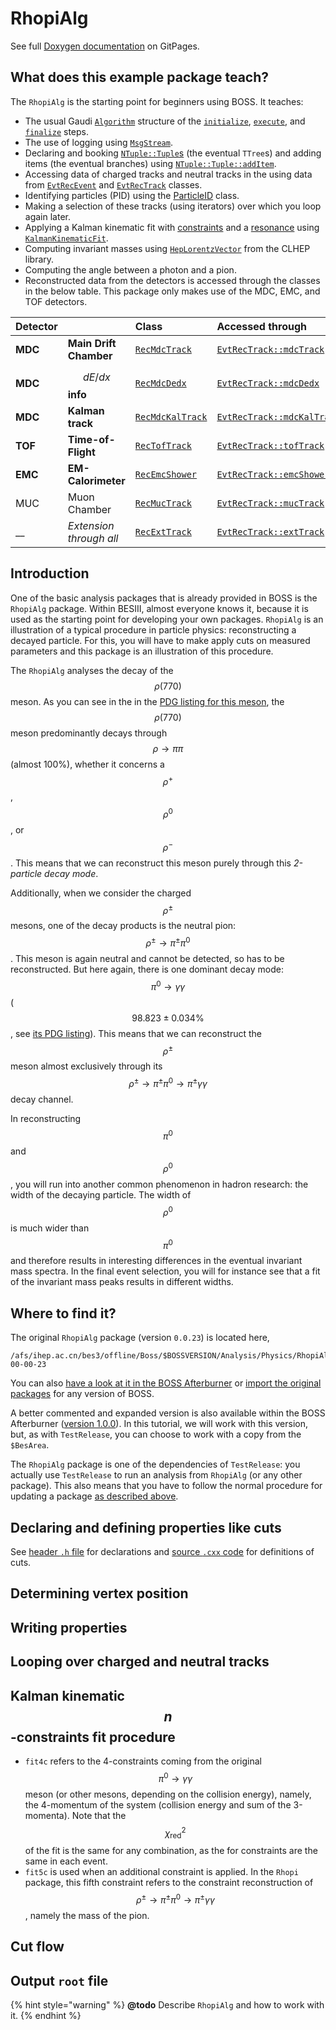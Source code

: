 # RhopiAlg

See full [Doxygen documentation](https://redeboer.github.io/BOSS_IniSelect/classRhopiAlg.html) on GitPages.

## What does this example package teach?

The `RhopiAlg` is the starting point for beginners using BOSS. It teaches:

* The usual Gaudi [`Algorithm`](https://dayabay.bnl.gov/dox/GaudiKernel/html/classAlgorithm.html) structure of the [`initialize`](https://dayabay.bnl.gov/dox/GaudiKernel/html/classAlgorithm.html#ab889608fa1b738d0dbfef7751e8598ae), [`execute`](https://dayabay.bnl.gov/dox/GaudiKernel/html/classIAlgorithm.html#a751b04dd35a3877d8799fcd07d0a6892), and [`finalize`](https://dayabay.bnl.gov/dox/GaudiKernel/html/classAlgorithm.html#a9ffbd123ceb6c35e7c0344428d911fdc) steps.
* The use of logging using [`MsgStream`](https://dayabay.bnl.gov/dox/GaudiKernel/html/classMsgStream.html).
* Declaring and booking [`NTuple::Tuple`s](https://dayabay.bnl.gov/dox/GaudiKernel/html/classNTuple_1_1Tuple.html) \(the eventual `TTree`s\) and adding items \(the eventual branches\) using [`NTuple::Tuple::addItem`](https://dayabay.bnl.gov/dox/GaudiKernel/html/classNTuple_1_1Tuple.html#a78033967fbd89f7f18e7d6d7d43f41ac).
* Accessing data of charged tracks and neutral tracks in the using data from [`EvtRecEvent`](http://bes3.to.infn.it/Boss/7.0.2/html/classEvtRecEvent.html) and [`EvtRecTrack`](http://bes3.to.infn.it/Boss/7.0.2/html/classEvtRecTrack.html) classes.
* Identifying particles \(PID\) using the [ParticleID](http://bes3.to.infn.it/Boss/7.0.2/html/classParticleID.html) class.
* Making a selection of these tracks \(using iterators\) over which you loop again later.
* Applying a Kalman kinematic fit with [constraints](http://bes3.to.infn.it/Boss/7.0.2/html/classTrackPool.html#5ecaf22a24d60b2979d0ccd3b0c1df10) and a [resonance](http://bes3.to.infn.it/Boss/7.0.2/html/classKalmanKinematicFit.html#1163bb8ab7e0ebc53c81b2a4d840ebb0) using [`KalmanKinematicFit`](http://bes3.to.infn.it/Boss/7.0.2/html/classKalmanKinematicFit.html).
* Computing invariant masses using [`HepLorentzVector`](https://www-zeuthen.desy.de/geant4/clhep-2.0.4.3/classCLHEP_1_1HepLorentzVector.html) from the CLHEP library.
* Computing the angle between a photon and a pion.
* Reconstructed data from the detectors is accessed through the classes in the below table. This package only makes use of the MDC, EMC, and TOF detectors.

| Detector |  | Class | Accessed through |
| :--- | :--- | :--- | :--- |
| **MDC** | **Main Drift Chamber** | [`RecMdcTrack`](http://bes3.to.infn.it/Boss/7.0.2/html/classRecMdcTrack.html) | [`EvtRecTrack::mdcTrack`](http://bes3.to.infn.it/Boss/7.0.2/html/classEvtRecTrack.html#b20b980cd2f97e76870d85310f3701a9) |
| **MDC** | $$dE/dx$$ **info** | [`RecMdcDedx`](http://bes3.to.infn.it/Boss/7.0.2/html/classRecMdcDedx.html) | [`EvtRecTrack::mdcDedx`](http://bes3.to.infn.it/Boss/7.0.2/html/classEvtRecTrack.html#946473c9e8d949a44e1254f70014ce6e) |
| **MDC** | **Kalman track** | [`RecMdcKalTrack`](http://bes3.to.infn.it/Boss/7.0.2/html/classRecMdcKalTrack.html) | [`EvtRecTrack::mdcKalTrack`](http://bes3.to.infn.it/Boss/7.0.2/html/classEvtRecTrack.html#b992dd00fcd938cf17b4a6090ca16a81) |
| **TOF** | **Time-of-Flight** | [`RecTofTrack`](http://bes3.to.infn.it/Boss/7.0.2/html/classRecTofTrack.html) | [`EvtRecTrack::tofTrack`](http://bes3.to.infn.it/Boss/7.0.2/html/classEvtRecTrack.html#2c997882dd8ad532f01f0a10f93de2a0) |
| **EMC** | **EM-Calorimeter** | [`RecEmcShower`](http://bes3.to.infn.it/Boss/7.0.2/html/classRecEmcShower.html) | [`EvtRecTrack::emcShower`](http://bes3.to.infn.it/Boss/7.0.2/html/classEvtRecTrack.html#ac7a7d3cc71a349c2e9de6cf19865ecf) |
| MUC | Muon Chamber | [`RecMucTrack`](http://bes3.to.infn.it/Boss/7.0.2/html/classRecMucTrack.html) | [`EvtRecTrack::mucTrack`](http://bes3.to.infn.it/Boss/7.0.2/html/classEvtRecTrack.html#a3a8ae89c68adcec20ac3fb7248a1b31) |
| \_\_ | _Extension through all_ | [`RecExtTrack`](http://bes3.to.infn.it/Boss/7.0.2/html/classRecExtTrack.html) | [`EvtRecTrack::extTrack`](http://bes3.to.infn.it/Boss/7.0.2/html/classEvtRecTrack.html#3fd94beab03bbde9f056f832b106868a) |

## Introduction

One of the basic analysis packages that is already provided in BOSS is the `RhopiAlg` package. Within BESIII, almost everyone knows it, because it is used as the starting point for developing your own packages. `RhopiAlg` is an illustration of a typical procedure in particle physics: reconstructing a decayed particle. For this, you will have to make apply cuts on measured parameters and this package is an illustration of this procedure.

The `RhopiAlg` analyses the decay of the $$\rho(770)$$ meson. As you can see in the in the [PDG listing for this meson](http://pdg.lbl.gov/2018/listings/rpp2018-list-rho-770.pdf), the $$\rho(770)$$ meson predominantly decays through $$\rho\rightarrow\pi\pi$$ \(almost 100%\), whether it concerns a $$\rho^+$$ , $$\rho^0$$ , or $$\rho^-$$. This means that we can reconstruct this meson purely through this _2-particle decay mode_.

Additionally, when we consider the charged $$\rho^\pm$$ mesons, one of the decay products is the neutral pion: $$\rho^\pm \rightarrow \pi^\pm\pi^0$$. This meson is again neutral and cannot be detected, so has to be reconstructed. But here again, there is one dominant decay mode: $$\pi^0 \rightarrow \gamma\gamma$$ \($$98.823 \pm 0.034 \%$$, see [its PDG listing](http://pdg.lbl.gov/2018/listings/rpp2018-list-pi-zero.pdf)\). This means that we can reconstruct the $$\rho^\pm$$ meson almost exclusively through its $$\rho^\pm \rightarrow \pi^\pm\pi^0 \rightarrow \pi^\pm\gamma\gamma$$ decay channel.

In reconstructing $$\pi^0$$ and $$\rho^0$$, you will run into another common phenomenon in hadron research: the width of the decaying particle. The width of $$\rho^0$$ is much wider than $$\pi^0$$ and therefore results in interesting differences in the eventual invariant mass spectra. In the final event selection, you will for instance see that a fit of the invariant mass peaks results in different widths.

## Where to find it?

The original `RhopiAlg` package \(version `0.0.23`\) is located here,

```text
/afs/ihep.ac.cn/bes3/offline/Boss/$BOSSVERSION/Analysis/Physics/RhopiAlg/RhopiAlg-00-00-23
```

You can also [have a look at it in the BOSS Afterburner](https://github.com/redeboer/BOSS_IniSelect/tree/master/workarea/Analysis/Physics/RhopiAlg/RhopiAlg-00-00-23) or [import the original packages](https://github.com/redeboer/BOSS_IniSelect/blob/master/workarea/import_packages.sh) for any version of BOSS.

A better commented and expanded version is also available within the BOSS Afterburner \([version 1.0.0](https://github.com/redeboer/BOSS_IniSelect/tree/master/workarea/Analysis/Physics/RhopiAlg/RhopiAlg-01-00-00)\). In this tutorial, we will work with this version, but, as with `TestRelease`, you can choose to work with a copy from the `$BesArea`.

The `RhopiAlg` package is one of the dependencies of `TestRelease`: you actually use `TestRelease` to run an analysis from `RhopiAlg` \(or any other package\). This also means that you have to follow the normal procedure for updating a package [as described above](../../../tutorials/getting-started/setup-package.md#updating-a-package).

## Declaring and defining properties like cuts

See [header `.h` file](https://github.com/redeboer/BOSS_IniSelect/blob/master/workarea/Analysis/Physics/RhopiAlg/RhopiAlg-01-00-00/RhopiAlg/RhopiAlg.h) for declarations and [source `.cxx` code](https://github.com/redeboer/BOSS_IniSelect/blob/master/workarea/Analysis/Physics/RhopiAlg/RhopiAlg-01-00-00/src/RhopiAlg.cxx) for definitions of cuts.

## Determining vertex position

## Writing properties

## Looping over charged and neutral tracks

## Kalman kinematic $$n$$-constraints fit procedure

* `fit4c` refers to the 4-constraints coming from the original $$\pi^0 \rightarrow \gamma\gamma$$ meson \(or other mesons, depending on the collision energy\), namely, the 4-momentum of the system \(collision energy and sum of the 3-momenta\). Note that the $$\chi^2_\text{red}$$ of the fit is the same for any combination, as the for constraints are the same in each event.
* `fit5c`  is used when an additional constraint is applied. In the `Rhopi` package, this fifth constraint refers to the constraint reconstruction of $$\rho^\pm \rightarrow \pi^\pm\pi^0 \rightarrow \pi^\pm\gamma\gamma$$, namely the mass of the pion.

## Cut flow

## Output `root` file

{% hint style="warning" %}
**@todo** Describe `RhopiAlg` and how to work with it.
{% endhint %}

